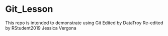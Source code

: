 # Git_Lesson
This repo is intended to demonstrate using Git
Edited by DataTroy
Re-edited by RStudent2019
Jessica Vergona